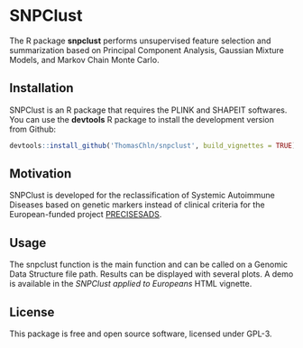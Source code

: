 # SNPClust

<!--
[![Build Status](https://travis-ci.org/yihui/knitr.svg)](https://travis-ci.org/yihui/knitr)
[![Coverage Status](https://coveralls.io/repos/yihui/knitr/badge.svg?branch=master&service=github)](https://coveralls.io/github/yihui/knitr?branch=master)
[![Downloads from the RStudio CRAN mirror](http://cranlogs.r-pkg.org/badges/knitr)](http://cran.rstudio.com/package=knitr)
-->

The R package **snpclust** performs unsupervised feature selection and summarization based on Principal Component Analysis, Gaussian Mixture Models, and Markov Chain Monte Carlo.

## Installation

SNPClust is an R package that requires the PLINK and SHAPEIT softwares.
You can use the **devtools** R package to install the development version from Github:

```r
devtools::install_github('ThomasChln/snpclust', build_vignettes = TRUE)
```

## Motivation

SNPClust is developed for the reclassification of Systemic Autoimmune Diseases based on genetic markers instead of clinical criteria for the European-funded project [PRECISESADS](http://precisesads.eu).

## Usage

The snpclust function is the main function and can be called on a Genomic Data Structure file path.
Results can be displayed with several plots. A demo is available in the *SNPClust applied to Europeans* HTML vignette.

## License

This package is free and open source software, licensed under GPL-3.
